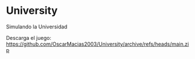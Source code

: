 # University
 Simulando la Universidad 


Descarga el juego: https://github.com/OscarMacias2003/University/archive/refs/heads/main.zip

